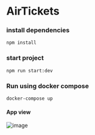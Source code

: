 # AirTickets 
 
### install dependencies

`npm install`

### start project

`npm run start:dev`

### Run using docker compose

`docker-compose up`


#### App view

![image](https://user-images.githubusercontent.com/108158687/209230220-2a0614d0-c422-4d4e-b461-d78481b5953e.png)
